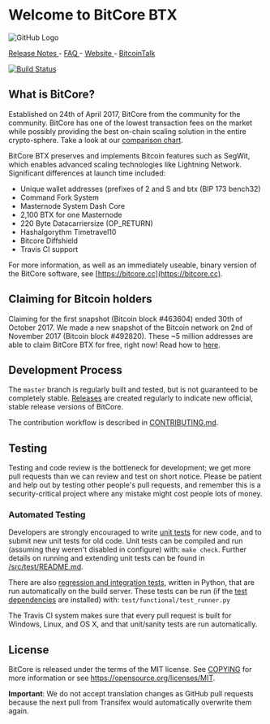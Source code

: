 Welcome to BitCore BTX
=====================================

![GitHub Logo](https://i.imgur.com/X3tduasm.jpg)

[ Release Notes ](https://www.reddit.com/r/bitcore_btx/comments/fsbzog/odarhom_release_notes_short_overview_first_draft/) - [ FAQ ](https://www.reddit.com/r/bitcore_btx/wiki/index/odarhom_faq) - [ Website ](https://www.bitcore.cc) - [ BitcoinTalk ](https://bitcointalk.org/index.php?topic=1883902.0)

[![Build Status](https://travis-ci.org/bitcore-btx/BitCore.svg?branch=master)](https://travis-ci.org/bitcore-btx/BitCore)

What is BitCore?
----------------

Established on 24th of April 2017, BitCore from the community for the community. BitCore has one of the lowest transaction fees on the market while possibly providing the best on-chain scaling solution in the  entire crypto-sphere. Take a look at our [comparison chart](https://bitcore.cc/wp-content/uploads/2019/11/BitCoreVsAgosto2019.jpg).

BitCore BTX preserves and implements Bitcoin features such as SegWit, which enables advanced scaling technologies like Lightning Network. Significant differences at launch time included:

- Unique wallet addresses (prefixes of 2 and S and btx (BIP 173 bench32)
- Command Fork System
- Masternode System Dash Core
- 2,100 BTX for one Masternode
- 220 Byte Datacarriersize (OP_RETURN)
- Hashalgorythm Timetravel10
- Bitcore Diffshield
- Travis CI support

For more information, as well as an immediately useable, binary version of
the BitCore software, see [https://bitcore.cc](https://bitcore.cc).

Claiming for Bitcoin holders
---

Claiming for the first snapshot (Bitcoin block #463604) ended 30th of October 2017. We made a new snapshot of the Bitcoin network on 2nd of November 2017 (Bitcoin block #492820). These ~5 million addresses are able to claim BitCore BTX for free, right now! Read how to [here](https://steemit.com/crypto-news/@xwerk/bitcore-btx-guide-the-2nd-snapshot-for-btc-hodlers-free-btx-or-how-it-works).




Development Process
-------------------

The `master` branch is regularly built and tested, but is not guaranteed to be
completely stable. [Releases](https://github.com/bitcore-btx/BitCore/release) are created
regularly to indicate new official, stable release versions of BitCore.

The contribution workflow is described in [CONTRIBUTING.md](CONTRIBUTING.md).

Testing
-------

Testing and code review is the bottleneck for development; we get more pull
requests than we can review and test on short notice. Please be patient and help out by testing
other people's pull requests, and remember this is a security-critical project where any mistake might cost people
lots of money.

### Automated Testing

Developers are strongly encouraged to write [unit tests](src/test/README.md) for new code, and to
submit new unit tests for old code. Unit tests can be compiled and run
(assuming they weren't disabled in configure) with: `make check`. Further details on running
and extending unit tests can be found in [/src/test/README.md](/src/test/README.md).

There are also [regression and integration tests](/test), written
in Python, that are run automatically on the build server.
These tests can be run (if the [test dependencies](/test) are installed) with: `test/functional/test_runner.py`

The Travis CI system makes sure that every pull request is built for Windows, Linux, and OS X, and that unit/sanity tests are run automatically.

License
-------

BitCore is released under the terms of the MIT license. See [COPYING](COPYING) for more
information or see https://opensource.org/licenses/MIT.

**Important**: We do not accept translation changes as GitHub pull requests because the next
pull from Transifex would automatically overwrite them again.
